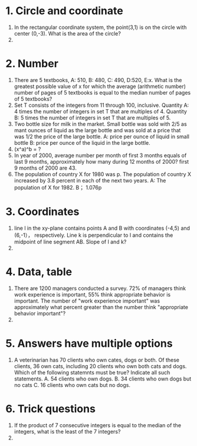 # 1. Circle and coordinate    
1. In the rectangular coordinate system,  the point(3,1) is on the circle with center (0,-3). What is the area of the circle?     
2. 

# 2. Number
1. There are 5 textbooks, A: 510, B: 480, C: 490, D:520, E:x. What is the greatest possible value of x for which the average (arithmetic number) number of pages of 5 textbooks is equal to the median number of pages of 5 textbooks?      
2. Set T consists of the integers from 11 through 100, inclusive. Quantity A: 4 times the number of integers in set T that are multiples of 4. Quantity B: 5 times the number of integers in set T that are multiples of 5.     
3. Two bottle size for milk in the market. Small bottle was sold with 2/5 as mant ounces of liquid as the large bottle and was sold at a price that was 1/2 the price of the large bottle. A: price per ounce of liquid in small bottle B: price per ounce of the liquid in the large bottle.   
4. (x^a)^b = ?    
5. In year of 2000, average number per month of first 3 months equals of last 9 months, approximately how many during 12 months of 2000? first 9 months of 2000 are 43.    
6. The population of country X for 1980 was p. The population of country X increased by 3.8 percent in each of the next two years. A: The population of X for 1982. B； 1.076p    


# 3. Coordinates  
1. line l in the xy-plane contains points A and B with coordinates (-4,5) and (6,-1）， respectively. Line k is perpendicular to l and contains the midpoint of line segment AB. Slope of l and k?    
2. 


# 4. Data, table   
1. There are 1200 managers conducted a survey. 72% of managers think work experience is important, 55% think appropriate behavior is important. The number of "work experience important" was approximately what percent greater than the number think "appropriate behavior important"?    
2. 


# 5. Answers have multiple options    
1. A veterinarian has 70 clients who own cates, dogs or both. Of these clients, 36 own cats, including 20 clients who own both cats and dogs. Which of the following statemnts must be true? Indicate all such statements. A. 54 clients who own dogs. B. 34 clients who own dogs but no cats C. 16 clients who own cats but no dogs.      

# 6. Trick questions
1. If the product of 7 consecutive integers is equal to the median of the integers, what is the least of the 7 integers?    
2. 

